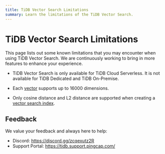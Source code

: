 ```yaml
---
title: TiDB Vector Search Limitations
summary: Learn the limitations of the TiDB Vector Search.
---
```


# TiDB Vector Search Limitations

This page lists out some known limitations that you may encounter when using TiDB Vector Search. We are continuously working to bring in more features to enhance your experience.

- TiDB Vector Search is only available for TiDB Cloud Serverless. It is not available for TiDB Dedicated and TiDB On-Premise.

- Each [vector](/tidb-cloud/vector-search-data-types.md) supports up to 16000 dimensions.

- Only cosine distance and L2 distance are supported when creating a [vector search index](/tidb-cloud/vector-search-index.md).

## Feedback

We value your feedback and always here to help:

- Discord: https://discord.gg/zcqexutz2R
- Support Portal: https://tidb.support.pingcap.com/
